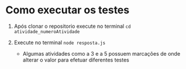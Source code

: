 # Como executar os testes

1. Após clonar o repositorio execute no terminal ``` cd atividade_numeroAtividade ```

2. Execute no terminal ``` node resposta.js  ```
    - Algumas atividades como a 3 e a 5 possuem marcações de onde alterar o valor para efetuar diferentes testes